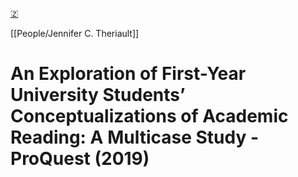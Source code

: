 [🇿](zotero://select/library/items/7NXPI8PT)

[[People/Jennifer C. Theriault]] 
# An Exploration of First-Year University Students’ Conceptualizations of Academic Reading: A Multicase Study - ProQuest (2019)

